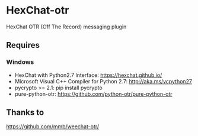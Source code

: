 # HexChat-otr
HexChat OTR (Off The Record) messaging plugin

## Requires
### Windows
* HexChat with Python2.7 Interface: https://hexchat.github.io/
* Microsoft Visual C++ Compiler for Python 2.7: http://aka.ms/vcpython27
* pycrypto >= 2.1: pip install pycrypto
* pure-python-otr: https://github.com/python-otr/pure-python-otr


## Thanks to
https://github.com/mmb/weechat-otr/

